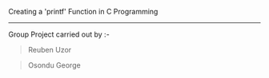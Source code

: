 Creating a 'printf' Function in C Programming

---------------------------------------------

Group Project carried out by :-

> Reuben Uzor

> Osondu George 
